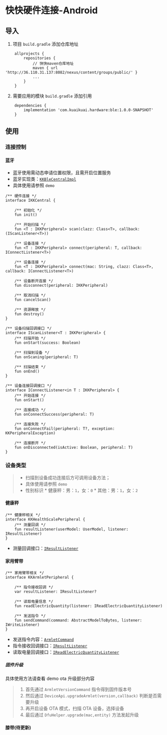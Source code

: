 # 快快硬件连接-Android
## 导入

1. 项目 `build.gradle` 添加仓库地址
```
    allprojects {
        repositories {
            // 快快maven仓库地址
            maven { url 'http://36.110.31.137:8082/nexus/content/groups/public/' }
            ...
        }
    }
```

2. 需要应用的模块 `build.gradle` 添加引用
```
    dependencies {
        implementation 'com.kuaikuai.hardware:ble:1.0.0-SNAPSHOT'
    }
```

## 使用

### 连接控制

#### 蓝牙

>
* 蓝牙使用需动态申请位置权限，且需开启位置服务
* 蓝牙实现类：[`KKBleCentralImpl`](http://)
* 具体使用请参照 `demo`

>
```
/** 硬件连接 */
interface IKKCentral {

    /** 初始化 */
    fun init()

    /** 开始扫描 */
    fun <T : IKKPeripheral> scan(clazz: Class<T>, callback: (IScanListener<T>))

    /** 设备连接 */
    fun <T : IKKPeripheral> connect(peripheral: T, callback: IConnectListener<T>)

    /** 设备连接 */
    fun <T : IKKPeripheral> connect(mac: String, clazz: Class<T>, callback: IConnectListener<T>)

    /** 设备断开连接 */
    fun disconnect(peripheral: IKKPeripheral)

    /** 取消扫描 */
    fun cancelScan()

    /** 资源释放 */
    fun destroy()
}

/** 设备扫描回调接口 */
interface IScanListener<T : IKKPeripheral> {
    /** 扫描开始 */
    fun onStart(success: Boolean)

    /** 扫描到设备 */
    fun onScaning(peripheral: T)

    /** 扫描结束 */
    fun onEnd()
}

/** 设备连接回调接口 */
interface IConnectListener<in T : IKKPeripheral> {
    /** 开始连接 */
    fun onStart()

    /** 连接成功 */
    fun onConnectSuccess(peripheral: T)

    /** 连接失败 */
    fun onConnectFail(peripheral: T?, exception: KKPeripheralException)

    /** 连接断开 */
    fun onDisconnected(isActive: Boolean, peripheral: T)
}
```

### 设备类型
> * 扫描到设备成功连接后方可调用设备方法；
> * 具体使用请参照 `demo`
> * 性别标识
    * 健康秤：男：`1`，女：`0`
    * 其他：男：`1`，女：`2`

#### 健康秤
>
```
/** 健康秤相关 */
interface KKHealthScalePeripheral {
    /** 测量回调 */
    fun resultListener(userModel: UserModel, listener: IResultListener)
}

```
* 测量回调接口：[`IResultListener`](http://)

#### 家用臂带
>
```
/** 家用臂带相关 */
interface KKArmletPeripheral {

    /** 指令接收回调 */
    var resultListener: IResultListener?

    /** 读取电量信息 */
    fun readElectricQuantity(listener: IReadElectricQuantityListener)

    /** 发送指令 */
    fun sendCommand(command: AbstractModelToBytes, listener: IWriteListener)
}
```
* 发送指令内容：[`ArmletCommand`](http://)
* 指令接收回调接口：[`IResultListener`](http://)
* 读取电量回调接口：[`IReadElectricQuantityListener`](http://)

##### 固件升级
具体使用方法请查看 demo ota 升级部分内容
> 1. 首先通过 `ArmletVersionCommand` 指令得到固件版本号
> 2. 然后通过 `DeviceApi.upgradeArmlet(version,callback)` 判断是否需要升级
> 3. 再开启设备 OTA 模式，扫描 OTA 设备，选择设备
> 4. 最后通过 `DfuHelper.upgrade(mac,entity)` 方法发起升级

#### 膝带(待更新)
